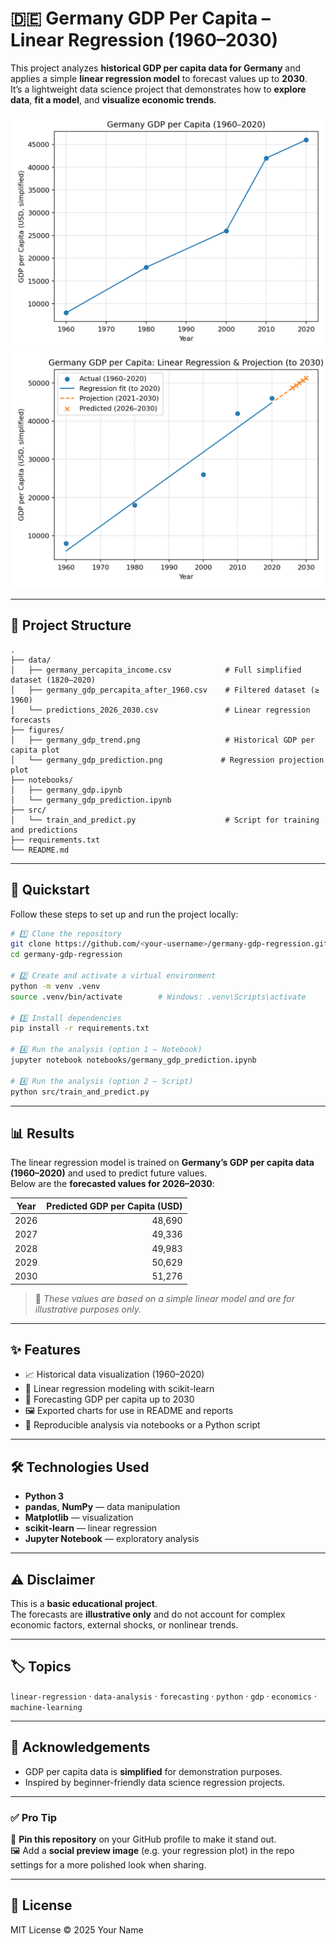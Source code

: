 # 🇩🇪 Germany GDP Per Capita – Linear Regression (1960–2030)

This project analyzes **historical GDP per capita data for Germany** and applies a simple **linear regression model** to forecast values up to **2030**.  
It’s a lightweight data science project that demonstrates how to **explore data**, **fit a model**, and **visualize economic trends**.

![Germany GDP Trend](figures/germany_gdp_trend.png)
![Regression Projection](figures/germany_gdp_prediction.png)

---

## 📂 Project Structure

```
.
├── data/
│   ├── germany_percapita_income.csv            # Full simplified dataset (1820–2020)
│   ├── germany_gdp_percapita_after_1960.csv    # Filtered dataset (≥ 1960)
│   └── predictions_2026_2030.csv               # Linear regression forecasts
├── figures/
│   ├── germany_gdp_trend.png                   # Historical GDP per capita plot
│   └── germany_gdp_prediction.png             # Regression projection plot
├── notebooks/
│   ├── germany_gdp.ipynb
│   └── germany_gdp_prediction.ipynb
├── src/
│   └── train_and_predict.py                    # Script for training and predictions
├── requirements.txt
└── README.md
```

---

## 🚀 Quickstart

Follow these steps to set up and run the project locally:

```bash
# 1️⃣ Clone the repository
git clone https://github.com/<your-username>/germany-gdp-regression.git
cd germany-gdp-regression

# 2️⃣ Create and activate a virtual environment
python -m venv .venv
source .venv/bin/activate        # Windows: .venv\Scripts\activate

# 3️⃣ Install dependencies
pip install -r requirements.txt

# 4️⃣ Run the analysis (option 1 — Notebook)
jupyter notebook notebooks/germany_gdp_prediction.ipynb

# 4️⃣ Run the analysis (option 2 — Script)
python src/train_and_predict.py
```

---

## 📊 Results

The linear regression model is trained on **Germany’s GDP per capita data (1960–2020)** and used to predict future values.  
Below are the **forecasted values for 2026–2030**:

| Year | Predicted GDP per Capita (USD) |
|------|-------------------------------:|
| 2026 | 48,690 |
| 2027 | 49,336 |
| 2028 | 49,983 |
| 2029 | 50,629 |
| 2030 | 51,276 |

> 📝 *These values are based on a simple linear model and are for illustrative purposes only.*

---

## ✨ Features

- 📈 Historical data visualization (1960–2020)  
- 🧮 Linear regression modeling with scikit-learn  
- 🔮 Forecasting GDP per capita up to 2030  
- 🖼️ Exported charts for use in README and reports  
- 📝 Reproducible analysis via notebooks or a Python script

---

## 🛠️ Technologies Used

- **Python 3**  
- **pandas**, **NumPy** — data manipulation  
- **Matplotlib** — visualization  
- **scikit-learn** — linear regression  
- **Jupyter Notebook** — exploratory analysis

---

## ⚠️ Disclaimer

This is a **basic educational project**.  
The forecasts are **illustrative only** and do not account for complex economic factors, external shocks, or nonlinear trends.  

---

## 🏷️ Topics

`linear-regression` · `data-analysis` · `forecasting` · `python` · `gdp` · `economics` · `machine-learning`

---

## 🌟 Acknowledgements

- GDP per capita data is **simplified** for demonstration purposes.  
- Inspired by beginner-friendly data science regression projects.

---

### ✅ Pro Tip

📌 **Pin this repository** on your GitHub profile to make it stand out.  
🖼️ Add a **social preview image** (e.g. your regression plot) in the repo settings for a more polished look when sharing.

---

## 📄 License

MIT License © 2025 Your Name
